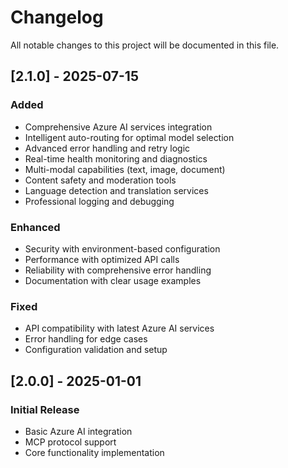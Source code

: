 # Changelog

All notable changes to this project will be documented in this file.

## [2.1.0] - 2025-07-15

### Added
- Comprehensive Azure AI services integration
- Intelligent auto-routing for optimal model selection
- Advanced error handling and retry logic
- Real-time health monitoring and diagnostics
- Multi-modal capabilities (text, image, document)
- Content safety and moderation tools
- Language detection and translation services
- Professional logging and debugging

### Enhanced
- Security with environment-based configuration
- Performance with optimized API calls
- Reliability with comprehensive error handling
- Documentation with clear usage examples

### Fixed
- API compatibility with latest Azure AI services
- Error handling for edge cases
- Configuration validation and setup

## [2.0.0] - 2025-01-01

### Initial Release
- Basic Azure AI integration
- MCP protocol support
- Core functionality implementation
